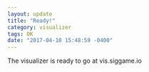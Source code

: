 ```yaml
---
layout: update
title: "Ready!"
category: visualizer
tags: OK
date: "2017-04-10 15:48:59 -0400"
---
```


The visualizer is ready to go at vis.siggame.io
